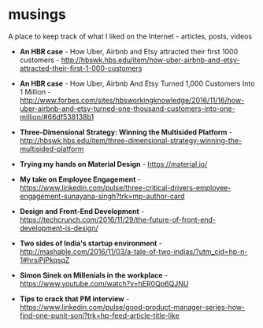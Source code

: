 # musings
A place to keep track of what I liked on the Internet - articles, posts, videos

- **An HBR case** - How Uber, Airbnb and Etsy attracted their first 1000 customers - http://hbswk.hbs.edu/item/how-uber-airbnb-and-etsy-attracted-their-first-1-000-customers

- **An HBR case** - How Uber, Airbnb And Etsy Turned 1,000 Customers Into 1 Million - http://www.forbes.com/sites/hbsworkingknowledge/2016/11/16/how-uber-airbnb-and-etsy-turned-one-thousand-customers-into-one-million/#66df538138b1

- **Three-Dimensional Strategy: Winning the Multisided Platform** - http://hbswk.hbs.edu/item/three-dimensional-strategy-winning-the-multisided-platform

- **Trying my hands on Material Design** - https://material.io/

- **My take on Employee Engagement** - https://www.linkedin.com/pulse/three-critical-drivers-employee-engagement-sunayana-singh?trk=mp-author-card

- **Design and Front-End Development** - https://techcrunch.com/2016/11/29/the-future-of-front-end-development-is-design/

- **Two sides of India's startup environment** - http://mashable.com/2016/11/03/a-tale-of-two-indias/?utm_cid=hp-n-1#hrsiPjPkqsqZ

- **Simon Sinek on Millenials in the workplace** - https://www.youtube.com/watch?v=hER0Qp6QJNU

- **Tips to crack that PM interview** - https://www.linkedin.com/pulse/good-product-manager-series-how-find-one-punit-soni?trk=hp-feed-article-title-like
